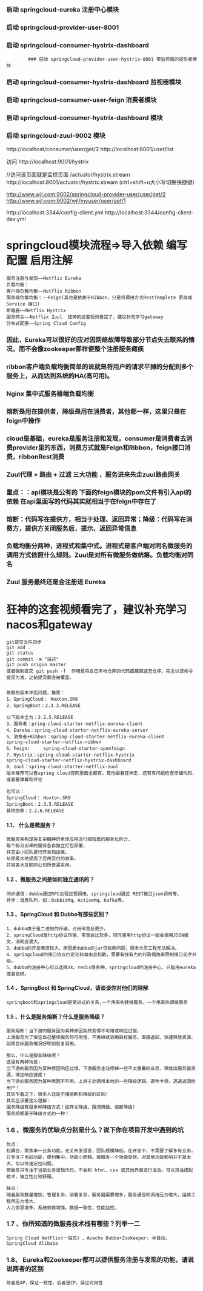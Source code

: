 ### 启动 springcloud-eureka 注册中心模块
### 启动 springcloud-provider-user-8001
### 启动 springcloud-consumer-hystrix-dashboard
            ### 启动 springcloud-provider-user-hystrix-8001 带监控器的提供者模块
### 启动 springcloud-consumer-hystrix-dashboard 监视器模块
### 启动 springcloud-consumer-user-feign 消费者模块
### 启动 springcloud-consumer-hystrix-dashboard 模块
### 启动 springcloud-zuul-9002 模块



http://localhost/consumer/user/get/2
http://localhost:8001/user/list

访问
http://localhost:9001/hystrix

//访问该页面就是监控页面 /actuator/hystrix.stream
http://localhost:8001/actuator/hystrix.stream
(ctrl+shift+u大小写切换快捷键)

http://www.wjl.com:9002/springcloud-provider-user/user/get/2
http://www.wjl.com:9002/wjl/myuser/user/get/1

http://localhost:3344/config-client.yml
http://localhost:3344/config-client-dev.yml


# springcloud模块流程=>导入依赖 编写配置 启用注解

    服务注册与发现——Netflix Eureka
    负载均衡：
    客户端负载均衡——Netflix Ribbon
    服务端负载均衡：——Feign(其也是依赖于Ribbon，只是将调用方式RestTemplete 更改成Service 接口)
    断路器——Netflix Hystrix 
    服务网关——Netflix Zuul  狂神的这套视频看完了，建议补充学习gateway
    分布式配置——Spring Cloud Config


### 因此，Eureka可以很好的应对因网络故障导致部分节点失去联系的情况，而不会像zookeeper那样使整个注册服务瘫痪

### ribbon客户端负载均衡简单的说就是将用户的请求平摊的分配到多个服务上，从而达到系统的HA(高可用)。
### Nginx 集中式服务器端负载均衡

### 熔断是用在提供者，降级是用在消费者，其他都一样，这里只是在feign中操作

### cloud是基础，eureka是服务注册和发现，consumer是消费者去消费provider里的东西，消费方式就是Feign和Ribbon，feign接口消费，ribbonRest消费
### Zuul代理 + 路由 + 过滤 三大功能 ，服务进来先走zuul路由网关

### 重点：：api模块是公有的 下面的feign模块的pom文件有引入api的依赖 在api里面写的代码其实就相当于在feign中存在了

### 熔断：代码写在提供方，相当于处理、返回异常；降级：代码写在消费方，提供方关闭服务后，提示、返回异常信息

### 负载均衡分两种，进程式和集中式。进程式是客户端对同名微服务的调用方式依照什么规则。Zuul是对所有微服务做统筹。负载均衡对同名

### Zuul 服务最终还是会注册进 Eureka

# 狂神的这套视频看完了，建议补充学习nacos和gateway

    git提交文件四步
    git add .  
    git status 
    git commit -m "描述" 
    git push origin master
    或者强制提交 git push -f  作用是将自己本地仓库的代码直接推送至仓库，完全以该命令提交为准，之前提交都会被覆盖。
###
    依赖的版本冲突问题，推荐：
    1、SpringCloud： Hoxton.SR8
    2、SpringBoot：2.3.3.RELEASE
    
    以下版本全为：2.2.5.RELEASE
    3、服务者：pring-cloud-starter-netflix-eureka-client  
    4、Eureka：spring-cloud-starter-netflix-eureka-server
    5、消费者+Ribbon：spring-cloud-starter-netflix-eureka-client
    spring-cloud-starter-netflix-ribbon
    6、Feign:	 spring-cloud-starter-openfeign
    7、Hystrix：spring-cloud-starter-netflix-hystrix
    spring-cloud-starter-netflix-hystrix-dashboard
    8、zuul：spring-cloud-starter-netflix-zuul
    版本推荐可以看spring cloud官网里面全都有，其他跟着狂神走，还有有问题检查仔细代码，或者看弹幕和评论
    
    也可以：
    SpringCloud： Hoxton.SR9
    SpringBoot：2.3.5.RELEASE
    其他依赖：2.2.6.RELEASE

#### 1.1、 什么是微服务？
    微服务架构是将复杂臃肿的单体应用进行细粒度的服务化拆分，
    每个拆分出来的服务各自独立打包部署，
    并交由小团队进行开发和运维，
    从而极大地提高了应用交付的效率，
    并被各大互联网公司所普遍采用。

#### 1.2 、微服务之间是如何独立通讯的？
    同步通信：dubbo通过RPC远程过程调用、springcloud通过 REST接口json调用等。
    异步：消息队列，如：RabbitMq、ActiveMq、Kafka等。

#### 1.3 、SpringCloud 和 Dubbo有那些区别？
    1、dubbo由于是二进制的传输，占用带宽会更少。
    2、springCloud是http协议传输，带宽会比较多，同时使用http协议一般会使用JSON报文，消耗会更大。
    3、dubbo的开发难度较大，原因是dubbo的jar包依赖问题，很多大型工程无法解决。
    4、springcloud的接口协议约定比较自由且松散，需要有强有力的行政措施来限制接口无序升级。
    5、dubbo的注册中心可以选择zk、redis等多种，springcloud的注册中心，只能用eureka或者自研。

#### 1.4 、SpringBoot 和 SpringCloud，请谈谈你对他们的理解
    springboot和springcloud是渐进式的关系,一个用来构建微服务，一个用来协调微服务

#### 1.5 、什么是服务熔断？什么是服务降级？
    服务熔断：当下游的服务因为某种原因突然变得不可用或响应过慢，
    上游服务为了保证自己整体服务的可用性，不再继续调用目标服务，直接返回，快速释放资源。
    如果目标服务情况好转则恢复调用。

    那么，什么是服务降级呢？
    这里有两种场景:
    当下游的服务因为某种原因响应过慢，下游服务主动停掉一些不太重要的业务，释放出服务器资源，增加响应速度！
    当下游的服务因为某种原因不可用，上游主动调用本地的一些降级逻辑，避免卡顿，迅速返回给用户！
    其实乍看之下，很多人还是不懂熔断和降级的区别!
    其实应该要这么理解:
    服务降级有很多种降级方式！如开关降级、限流降级、熔断降级!
    服务熔断属于降级方式的一种！

### 1.6 、微服务的优缺点分别是什么？说下你在项目开发中遇到的坑
    优点：
    松耦合，聚焦单一业务功能，无关开发语言，团队规模降低。在开发中，不需要了解多有业务，
    只专注于当前功能，便利集中，功能小而精。微服务一个功能受损，对其他功能影响并不是太大，可以快速定位问题。
    微服务只专注于当前业务逻辑代码，不会和 html、css 或其他界面进行混合。可以灵活搭配技术，独立性比较舒服。
    
    缺点：
    随着服务数量增加，管理复杂，部署复杂，服务器需要增多，服务通信和调用压力增大，运维工程师压力增大，
    人力资源增多，系统依赖增强，数据一致性，性能监控。

### 1.7 、你所知道的微服务技术栈有哪些？列举一二
    Spring Cloud NetFlix(一站式) 、Apache Dubbo+Zookeeper: 半自动、SpringCloud Alibaba

### 1.8、 Eureka和Zookeeper都可以提供服务注册与发现的功能，请说说两者的区别
    前者是AP，保证一致性，后者是CP，保证可用性